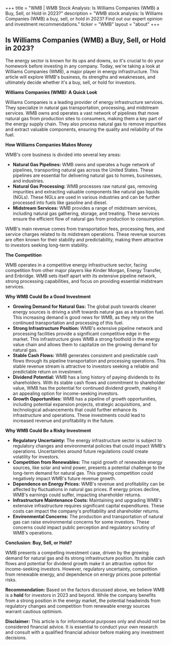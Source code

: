 +++
title = "WMB |  WMB Stock Analysis: Is Williams Companies (WMB) a Buy, Sell, or Hold in 2023?"
description = "WMB stock analysis: Is Williams Companies (WMB) a buy, sell, or hold in 2023? Find out our expert opinion and investment recommendations."
ticker = "WMB"
layout = "about"
+++

        


## Is Williams Companies (WMB) a Buy, Sell, or Hold in 2023?

The energy sector is known for its ups and downs, so it's crucial to do your homework before investing in any company. Today, we're taking a look at Williams Companies (WMB), a major player in energy infrastructure. This article will explore WMB's business, its strengths and weaknesses, and ultimately decide whether it's a buy, sell, or hold for investors.

**Williams Companies (WMB): A Quick Look**

Williams Companies is a leading provider of energy infrastructure services. They specialize in natural gas transportation, processing, and midstream services. WMB owns and operates a vast network of pipelines that move natural gas from production sites to consumers, making them a key part of the energy supply chain. They also process natural gas to remove impurities and extract valuable components, ensuring the quality and reliability of the fuel.

**How Williams Companies Makes Money**

WMB's core business is divided into several key areas:

* **Natural Gas Pipelines:** WMB owns and operates a huge network of pipelines, transporting natural gas across the United States. These pipelines are essential for delivering natural gas to homes, businesses, and industries. 
* **Natural Gas Processing:**  WMB processes raw natural gas, removing impurities and extracting valuable components like natural gas liquids (NGLs). These NGLs are used in various industries and can be further processed into fuels like gasoline and diesel.
* **Midstream Services:** WMB provides a range of midstream services, including natural gas gathering, storage, and treating. These services ensure the efficient flow of natural gas from production to consumption.

WMB's main revenue comes from transportation fees, processing fees, and service charges related to its midstream operations. These revenue sources are often known for their stability and predictability, making them attractive to investors seeking long-term stability.

**The Competition**

WMB operates in a competitive energy infrastructure sector, facing competition from other major players like Kinder Morgan, Energy Transfer, and Enbridge. WMB sets itself apart with its extensive pipeline network, strong processing capabilities, and focus on providing essential midstream services.

**Why WMB Could Be a Good Investment**

* **Growing Demand for Natural Gas:** The global push towards cleaner energy sources is driving a shift towards natural gas as a transition fuel. This increasing demand is good news for WMB, as they rely on the continued transportation and processing of this fuel.
* **Strong Infrastructure Position:** WMB's extensive pipeline network and processing facilities provide a significant competitive edge in the market. This infrastructure gives WMB a strong foothold in the energy value chain and allows them to capitalize on the growing demand for natural gas.
* **Stable Cash Flows:** WMB generates consistent and predictable cash flows through its pipeline transportation and processing operations. This stable revenue stream is attractive to investors seeking a reliable and predictable return on investment.
* **Dividend Potential:**  WMB has a long history of paying dividends to its shareholders. With its stable cash flows and commitment to shareholder value, WMB has the potential for continued dividend growth, making it an appealing option for income-seeking investors.
* **Growth Opportunities:** WMB has a pipeline of growth opportunities, including potential expansion projects, strategic acquisitions, and technological advancements that could further enhance its infrastructure and operations. These investments could lead to increased revenue and profitability in the future.

**Why WMB Could Be a Risky Investment**

* **Regulatory Uncertainty:** The energy infrastructure sector is subject to regulatory changes and environmental policies that could impact WMB's operations. Uncertainties around future regulations could create volatility for investors.
* **Competition from Renewables:** The rapid growth of renewable energy sources, like solar and wind power, presents a potential challenge to the long-term demand for natural gas. This growing competition could negatively impact WMB's future revenue growth.
* **Dependence on Energy Prices:** WMB's revenue and profitability can be affected by fluctuations in natural gas prices. If energy prices decline, WMB's earnings could suffer, impacting shareholder returns.
* **Infrastructure Maintenance Costs:** Maintaining and upgrading WMB's extensive infrastructure requires significant capital expenditures. These costs can impact the company's profitability and shareholder returns.
* **Environmental Concerns:** The production and transportation of natural gas can raise environmental concerns for some investors. These concerns could impact public perception and regulatory scrutiny of WMB's operations.

**Conclusion: Buy, Sell, or Hold?**

WMB presents a compelling investment case, driven by the growing demand for natural gas and its strong infrastructure position. Its stable cash flows and potential for dividend growth make it an attractive option for income-seeking investors. However, regulatory uncertainty, competition from renewable energy, and dependence on energy prices pose potential risks.

**Recommendation:** Based on the factors discussed above, we believe WMB is a **hold** for investors in 2023 and beyond. While the company benefits from a strong position in the energy market, the potential headwinds from regulatory changes and competition from renewable energy sources warrant cautious optimism.

**Disclaimer:** This article is for informational purposes only and should not be considered financial advice. It is essential to conduct your own research and consult with a qualified financial advisor before making any investment decisions. 

        